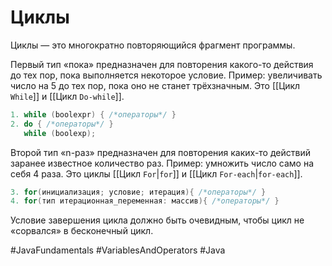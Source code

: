# Циклы
Циклы — это многократно повторяющийся фрагмент программы.

Первый тип «пока» предназначен для повторения какого-то действия до тех пор, пока выполняется некоторое условие. 
Пример: увеличивать число на 5 до тех пор, пока оно не станет трёхзначным. Это [[Цикл `While`]] и [[Цикл `Do-while`]].
```java
1. while (boolexpr) { /*операторы*/ }
2. do { /*операторы*/ }
   while (boolexp);
```

Второй тип «n-раз» предназначен для повторения каких-то действий заранее известное количество раз. 
Пример: умножить число само на себя 4 раза. Это циклы [[Цикл `For`|`for`]] и [[Цикл `For-each`|`for-each`]].
```java
3. for(инициализация; условие; итерация){ /*операторы*/ }
4. for(тип итерационная_переменная: массив){ /*операторы*/ }
```

Условие завершения цикла должно быть очевидным, чтобы цикл не «сорвался» в бесконечный цикл.

#JavaFundamentals 
#VariablesAndOperators
#Java
